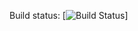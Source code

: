 Build status: 
[![Build Status](https://semaphoreci.com/api/v1/dillonenge/garlic-exchange-api/branches/master/badge.svg)]
